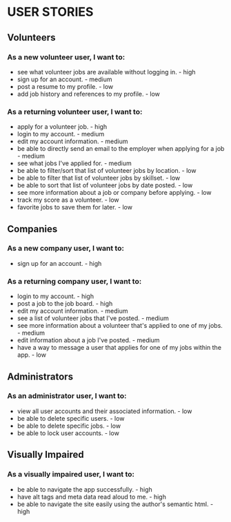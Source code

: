 # USER STORIES

## Volunteers
### As a new volunteer user, I want to:
* see what volunteer jobs are available without logging in. - high
* sign up for an account. - medium
* post a resume to my profile. - low
* add job history and references to my profile. - low


### As a returning volunteer user, I want to:
* apply for a volunteer job. - high
* login to my account. - medium
* edit my account information. - medium
* be able to directly send an email to the employer when applying for a job - medium
* see what jobs I've applied for. - medium
* be able to filter/sort that list of volunteer jobs by location. - low
* be able to filter that list of volunteer jobs by skillset. - low
* be able to sort that list of volunteer jobs by date posted. - low
* see more information about a job or company before applying. - low
* track my score as a volunteer. - low
* favorite jobs to save them for later. - low

## Companies
### As a new company user, I want to:
* sign up for an account. - high

### As a returning company user, I want to:
* login to my account. - high
* post a job to the job board. - high
* edit my account information. - medium
* see a list of volunteer jobs that I've posted. - medium
* see more information about a volunteer that's applied to one of my jobs. - medium
* edit information about a job I've posted. - medium
* have a way to message a user that applies for one of my jobs within the app. - low

## Administrators
### As an administrator user, I want to:
* view all user accounts and their associated information. - low
* be able to delete specific users. - low
* be able to delete specific jobs. - low
* be able to lock user accounts. - low

## Visually Impaired
### As a visually impaired user, I want to:
* be able to navigate the app successfully. - high
* have alt tags and meta data read aloud to me. - high
* be able to navigate the site easily using the author's semantic html. - high